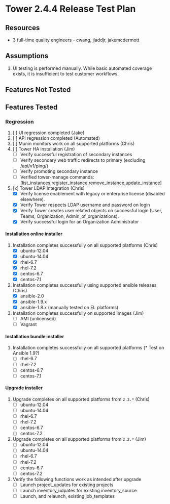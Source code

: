 # Tower 2.4.4 Release Test Plan

## Resources
* 3 full-time quality engineers - cwang, jladdjr, jakemcdermott

## Assumptions
1. UI testing is performed manually.  While basic automated coverage exists, it is insufficient to test customer workflows.

## Features Not Tested

## Features Tested

### Regression
1. [ ] UI regression completed (Jake)
1. [ ] API regression completed (Automated)
1. [ ] Munin monitors work on all supported platforms (Chris)
1. [ ] Tower HA installation (Jim)
    * [ ] Verify successful registration of secondary instances
    * [ ] Verify secondary web traffic redirects to primary (excluding /api/v1/ping/)
    * [ ] Verify promoting secondary instance
    * [ ] Verified tower-manage commands: [list_instances,register_instance,remove_instance,update_instance]
1. [x] Tower LDAP Integration (Chris)
    * [x] Verify license enablement with legacy or enterprise license (disabled elsewhere).
    * [x] Verify Tower respects LDAP username and password on login
    * [x] Verify Tower creates user related objects on successful login (User, Teams, Organization, Admin_of_organizations).
    * [x] Verify successful login for an Organization Administrator

#### Installation online installer
1. Installation completes successfully on all supported platforms (Chris)
    * [x] ubuntu-12.04
    * [x] ubuntu-14.04
    * [x] rhel-6.7
    * [x] rhel-7.2
    * [x] centos-6.7
    * [x] centos-7.1
1. Installation completes successfully using supported ansible releases (Chris)
    * [x] ansible-2.0
    * [x] ansible-1.9.x
    * [x] ansible-1.8.x (manually tested on EL platforms)
1. Installation completes successfully on supported images (Jim)
    * [ ] AMI (unlicensed)
    * [ ] Vagrant

#### Installation bundle installer
1. Installation completes successfully on all supported platforms (* Test on Ansible 1.9?)
    * [ ] rhel-6.7
    * [ ] rhel-7.2
    * [ ] centos-6.7
    * [ ] centos-7.1

#### Upgrade installer
1. Upgrade completes on all supported platforms from `2.3.*` (Chris)
    * [ ] ubuntu-12.04
    * [ ] ubuntu-14.04
    * [ ] rhel-6.7
    * [ ] rhel-7.2
    * [ ] centos-6.7
    * [ ] centos-7.2
1. Upgrade completes on all supported platforms from `2.2.*` (Jim)
    * [ ] ubuntu-12.04
    * [ ] ubuntu-14.04
    * [ ] rhel-6.7
    * [ ] rhel-7.2
    * [ ] centos-6.7
    * [ ] centos-7.2
1. Verify the following functions work as intended after upgrade
    * [ ] Launch project_updates for existing projects
    * [ ] Launch inventory_udpates for existing inventory_source
    * [ ] Launch, and relaunch, existing job_templates

